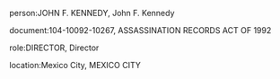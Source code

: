 person:JOHN F. KENNEDY, John F. Kennedy

document:104-10092-10267, ASSASSINATION RECORDS ACT OF 1992

role:DIRECTOR, Director

location:Mexico City, MEXICO CITY

